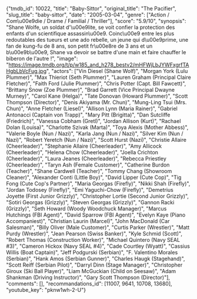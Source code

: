 {"tmdb_id": 10022, "title": "Baby-Sittor", "original_title": "The Pacifier", "slug_title": "baby-sittor", "date": "2005-03-04", "genre": ["Action / Com\u00e9die / Drame / Familial / Thriller"], "score": "5.9/10", "synopsis": "Shane Wolfe, un soldat d'\u00e9lite, se voit confier la protection des enfants d'un scientifique assassin\u00e9. Coinc\u00e9 entre les plus redoutables des tueurs et une ado rebelle, un jeune qui d\u00e9prime, une fan de kung-fu de 8 ans, son petit fr\u00e8re de 3 ans et un b\u00e9b\u00e9, Shane va devoir se battre d'une main et faire chauffer le biberon de l'autre !", "image": "https://image.tmdb.org/t/p/w185_and_h278_bestv2/mHFWjLbJYWFxgrfTAHgbLbVcFug.jpg", "actors": ["Vin Diesel (Shane Wolf)", "Morgan York (Lulu Plummer)", "Max Thieriot (Seth Plummer)", "Lauren Graham (Principal Claire Fletcher)", "Faith Ford (Julie Plummer)", "Chris Potter (Capt. Bill Fawcett)", "Brittany Snow (Zoe Plummer)", "Brad Garrett (Vice Principal Dwayne Murney)", "Carol Kane (Helga)", "Tate Donovan (Howard Plummer)", "Scott Thompson (Director)", "Denis Akiyama (Mr. Chun)", "Mung-Ling Tsui (Mrs. Chun)", "Anne Fletcher (Liesel)", "Allison Lynn (Maria Rainer)", "Gabriel Antonacci (Captain von Trapp)", "Mary Pitt (Brigitta)", "Dan Sutcliffe (Friedrich)", "Vanessa Cobham (Gretl)", "Jordan Allison (Kurt)", "Rachael Dolan (Louisa)", "Charlotte Szivak (Marta)", "Toya Alexis (Mother Abbess)", "Valerie Boyle (Nun / Nazi)", "Karla Jang (Nun / Nazi)", "Silver Kim (Nun / Nazi)", "Robert Yeretch (Nun / Nazi)", "Scott Hurst (Nazi)", "Christie Allaire (Cheerleader)", "Stephanie Allaire (Cheerleader)", "Amy Allicock (Cheerleader)", "Helena Chow (Cheerleader)", "Joella Crichton (Cheerleader)", "Laura Jeanes (Cheerleader)", "Rebecca Priestley (Cheerleader)", "Taryn Ash (Female Customer)", "Catherine Burdon (Teacher)", "Shane Cardwell (Teacher)", "Tommy Chang (Showroom Cleaner)", "Alexander Conti (Little Boy)", "David Lipper (Cute Cop)", "Tig Fong (Cute Cop's Partner)", "Maria Georgas (Firefly)", "Nikki Shah (Firefly)", "Jordan Todosey (Firefly)", "Emi Yaguchi-Chow (Firefly)", "Demetrius Joyette (First Junior Grizzly)", "Christopher Lortie (Second Junior Grizzly)", "Sotiri Georgas (Grizzly)", "Steven Georgas (Grizzly)", "Gannon Racki (Grizzly)", "Seth Howard (Woody Woodchuck Manager)", "Marcus Hutchings (FBI Agent)", "David Sparrow (FBI Agent)", "Evelyn Kaye (Piano Accompaniest)", "Christian Laurin (Marcel)", "John MacDonald (Car Salesman)", "Billy Oliver (Male Customer)", "Curtis Parker (Wrestler)", "Matt Purdy (Wrestler)", "Jean Pearson (Swiss Banker)", "Kyle Schmid (Scott)", "Robert Thomas (Construction Worker)", "Michael Quintero (Navy SEAL #3)", "Cameron Hickox (Navy SEAL #4)", "Cade Courtley (Wyatt)", "Cassius Willis (Boat Captain)", "Jeff Podgurski (Serbian)", "F. Valentino Morales (Serbian)", "Hank Amos (Serbian Gunner)", "Charles Haugk (Stagehand)", "Scott Reiff (Serbian Pilot)", "Darryl Dinn (Stage Manager)", "Christopher Giroux (Ski Ball Player)", "Liam McGuckian (Child on Seesaw)", "Adam Shankman (Driving Instructor)", "Gary Scott Thompson (Director)"], "comments": [], "recommandations_id": [11007, 9641, 10708, 13680], "youtube_key": "pknw1wh-2-U"}